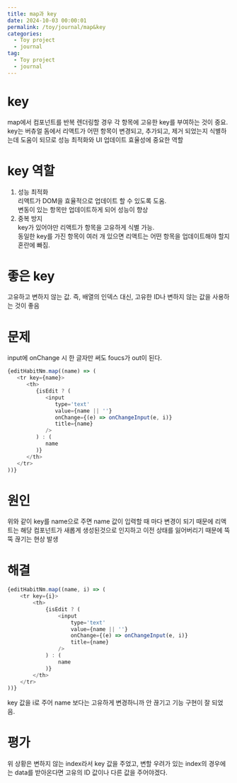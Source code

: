 ```yaml
---
title: map과 key
date: 2024-10-03 00:00:01
permalink: /toy/journal/map&key
categories:
  - Toy project
  - journal
tag:
  - Toy project
  - journal
---
```


# key
map에서 컴포넌트를 반복 렌더링할 경우 각 항목에 고유한 key를 부여하는 것이 중요.<br/>
key는 버츄얼 돔에서 리액트가 어떤 항목이 변경되고, 추가되고, 제거 되었는지 식별하는데 도움이 되므로 성능 최적화와 UI 업데이트 효율성에 중요한 역할

# key 역할
1. 성능 최적화<br/>
   리액트가 DOM을 효율적으로 업데이트 할 수 있도록 도움.<br/>
   변동이 있는 항목만 업데이트하게 되어 성능이 향상
2. 중복 방지<br/>
   key가 있어야만 리액트가 항목을 고유하게 식별 가능.<br/>
   동일한 key를 가진 항목이 여러 개 있으면 리액트는 어떤 항목을 업데이트해야 할지 혼란에 빠짐.

# 좋은 key
고유하고 변하지 않는 값. 즉, 배열의 인덱스 대신, 고유한 ID나 변하지 않는 값을 사용하는 것이 좋음

# 문제
input에 onChange 시 한 글자만 써도 foucs가 out이 된다.

```javascript
{editHabitNm.map((name) => (
   <tr key={name}>
      <th>
         {isEdit ? (
            <input
               type='text'
               value={name || ''}
               onChange={(e) => onChangeInput(e, i)}
               title={name}
            />
         ) : (
            name
         )}
      </th>
   </tr>
))}
```

# 원인
위와 같이 key를 name으로 주면 name 값이 입력할 때 마다 변경이 되기 때문에 리액트는 해당 컴포넌트가 새롭게 생성된것으로 인지하고 이전 상태를 잃어버리기 때문에 뚝뚝 끊기는 현상 발생

# 해결
```javascript
{editHabitNm.map((name, i) => (
    <tr key={i}>
        <th>
            {isEdit ? (
                <input
                    type='text'
                    value={name || ''}
                    onChange={(e) => onChangeInput(e, i)}
                    title={name}
                />
            ) : (
                name
            )}
        </th>
    </tr>
))}
```

key 값을 i로 주어 name 보다는 고유하게 변경하니까 안 끊기고 기능 구현이 잘 되었음.

# 평가
위 상황은 변하지 않는 index라서 key 값을 주었고, 변할 우려가 있는 index의 경우에는 data를 받아온다면 고유의 ID 값이나 다른 값을 주어야겠다.